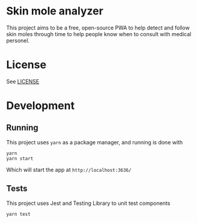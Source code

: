 # Skin mole analyzer

This project aims to be a free, open-source PWA to help detect and follow
skin moles through time to help people know when to consult with medical
personel.

# License

See [LICENSE](LICENSE)

# Development

## Running

This project uses `yarn` as a package manager, and running is done with

    yarn
    yarn start

Which will start the app at `http://localhost:3636/`

## Tests

This project uses Jest and Testing Library to unit test components

    yarn test
